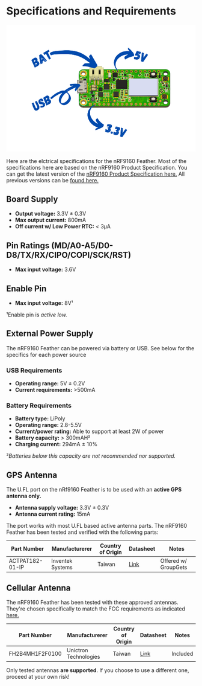 # Specifications and Requirements

![Specs photo](img/specs.png)

Here are the elctrical specifications for the nRF9160 Feather. Most of the specifications here are based on the nRF9160 Product Specification. You can get the latest version of the [nRF9160 Product Specification here.](https://infocenter.nordicsemi.com/pdf/nRF9160_PS_v1.2.pdf) All previous versions can be [found here.](https://infocenter.nordicsemi.com/index.jsp?topic=%2Fstruct_nrf91%2Fstruct%2Fnrf9160.html&cp=2_0)

## Board Supply

- **Output voltage:** 3.3V ± 0.3V
- **Max output current:** 800mA
- **Off current w/ Low Power RTC:** < 3µA

## Pin Ratings (MD/A0-A5/D0-D8/TX/RX/CIPO/COPI/SCK/RST)

- **Max input voltage:** 3.6V

## Enable Pin

- **Max input voltage:** 8V¹

¹Enable pin is *active low.*

## External Power Supply

The nRF9160 Feather can be powered via battery or USB. See below for the specifics for each power source

### USB Requirements

- **Operating range:** 5V ± 0.2V
- **Current requirements:** >500mA

### Battery Requirements

- **Battery type:** LiPoly
- **Operating range:** 2.8-5.5V
- **Current/power rating:** Able to support at least 2W of power
- **Battery capacity:** > 300mAH²
- **Charging current:** 294mA ± 10%

²*Batteries below this capacity are not recommended nor supported.*

## GPS Antenna

The U.FL port on the nRf9160 Feather is to be used with an **active GPS antenna only.**

- **Antenna supply voltage:** 3.3V ± 0.3V
- **Antenna current rating:** 15mA

The port works with most U.FL based active antenna parts. The nRF9160 Feather has been tested
and verified with the following parts:


| Part Number     | Manufacturerer   | Country of Origin | Datasheet            | Notes                |
| --------------- | ---------------- | ----------------- | -------------------- | -------------------- |
| ACTPAT182-01-IP | Inventek Systems | Taiwan            | [Link][actpat182-ds] | Offered w/ GroupGets |

[actpat182-ds]: https://static6.arrow.com/aropdfconversion/422c439d1147508166bb2a384ddf266b0a8da68b/2actpat182_functional_specification.pdf

## Cellular Antenna

The nRF9160 Feather has been tested with these approved antennas. They're chosen specifically to match the FCC requirements as indicated [here.](https://apps.fcc.gov/oetcf/tcb/reports/Tcb731GrantForm.cfm?mode=COPY&RequestTimeout=500&tcb_code=&application_id=5jPUJx5%2Bvjp3BKCESrEhWw%3D%3D&fcc_id=2ANPO00NRF9160)

| Part Number     | Manufacturerer        | Country of Origin | Datasheet      | Notes    |
| --------------- | --------------------- | ----------------- | -------------- | -------- |
| FH2B4MH1F2F0100 | Unictron Technologies | Taiwan            | [Link][uni-ds] | Included |

[uni-ds]: https://www.unictron.com/wp-content/uploads/H2B4MH1F2F0100.pdf
[uni-pricing]: https://octopart.com/h2b4mh1f2f0100-unictron-93186548?r=sp

Only tested antennas **are supported**. If you choose to use a different one, proceed at your own risk!